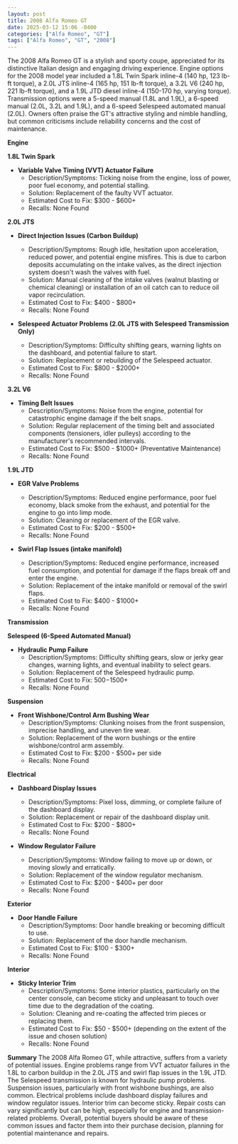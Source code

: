 ```yaml
---
layout: post
title: 2008 Alfa Romeo GT
date: 2025-03-12 15:06 -0400
categories: ["Alfa Romeo", "GT"]
tags: ["Alfa Romeo", "GT", "2008"]
---
```

The 2008 Alfa Romeo GT is a stylish and sporty coupe, appreciated for its distinctive Italian design and engaging driving experience. Engine options for the 2008 model year included a 1.8L Twin Spark inline-4 (140 hp, 123 lb-ft torque), a 2.0L JTS inline-4 (165 hp, 151 lb-ft torque), a 3.2L V6 (240 hp, 221 lb-ft torque), and a 1.9L JTD diesel inline-4 (150-170 hp, varying torque). Transmission options were a 5-speed manual (1.8L and 1.9L), a 6-speed manual (2.0L, 3.2L and 1.9L), and a 6-speed Selespeed automated manual (2.0L). Owners often praise the GT's attractive styling and nimble handling, but common criticisms include reliability concerns and the cost of maintenance.

**Engine**

**1.8L Twin Spark**

* **Variable Valve Timing (VVT) Actuator Failure**
    * Description/Symptoms: Ticking noise from the engine, loss of power, poor fuel economy, and potential stalling.
    * Solution: Replacement of the faulty VVT actuator.
    * Estimated Cost to Fix: $300 - $600+
    * Recalls: None Found

**2.0L JTS**

* **Direct Injection Issues (Carbon Buildup)**
    * Description/Symptoms: Rough idle, hesitation upon acceleration, reduced power, and potential engine misfires. This is due to carbon deposits accumulating on the intake valves, as the direct injection system doesn't wash the valves with fuel.
    * Solution: Manual cleaning of the intake valves (walnut blasting or chemical cleaning) or installation of an oil catch can to reduce oil vapor recirculation.
    * Estimated Cost to Fix: $400 - $800+
    * Recalls: None Found

* **Selespeed Actuator Problems (2.0L JTS with Selespeed Transmission Only)**
    * Description/Symptoms: Difficulty shifting gears, warning lights on the dashboard, and potential failure to start.
    * Solution: Replacement or rebuilding of the Selespeed actuator.
    * Estimated Cost to Fix: $800 - $2000+
    * Recalls: None Found

**3.2L V6**

* **Timing Belt Issues**
    * Description/Symptoms: Noise from the engine, potential for catastrophic engine damage if the belt snaps.
    * Solution: Regular replacement of the timing belt and associated components (tensioners, idler pulleys) according to the manufacturer's recommended intervals.
    * Estimated Cost to Fix: $500 - $1000+ (Preventative Maintenance)
    * Recalls: None Found

**1.9L JTD**

* **EGR Valve Problems**
    * Description/Symptoms: Reduced engine performance, poor fuel economy, black smoke from the exhaust, and potential for the engine to go into limp mode.
    * Solution: Cleaning or replacement of the EGR valve.
    * Estimated Cost to Fix: $200 - $500+
    * Recalls: None Found

* **Swirl Flap Issues (intake manifold)**
    * Description/Symptoms: Reduced engine performance, increased fuel consumption, and potential for damage if the flaps break off and enter the engine.
    * Solution: Replacement of the intake manifold or removal of the swirl flaps.
    * Estimated Cost to Fix: $400 - $1000+
    * Recalls: None Found

**Transmission**

**Selespeed (6-Speed Automated Manual)**
* **Hydraulic Pump Failure**
    * Description/Symptoms: Difficulty shifting gears, slow or jerky gear changes, warning lights, and eventual inability to select gears.
    * Solution: Replacement of the Selespeed hydraulic pump.
    * Estimated Cost to Fix: $500-$1500+
    * Recalls: None Found

**Suspension**

* **Front Wishbone/Control Arm Bushing Wear**
    * Description/Symptoms: Clunking noises from the front suspension, imprecise handling, and uneven tire wear.
    * Solution: Replacement of the worn bushings or the entire wishbone/control arm assembly.
    * Estimated Cost to Fix: $200 - $500+ per side
    * Recalls: None Found

**Electrical**

* **Dashboard Display Issues**
    * Description/Symptoms: Pixel loss, dimming, or complete failure of the dashboard display.
    * Solution: Replacement or repair of the dashboard display unit.
    * Estimated Cost to Fix: $200 - $800+
    * Recalls: None Found

* **Window Regulator Failure**
    * Description/Symptoms: Window failing to move up or down, or moving slowly and erratically.
    * Solution: Replacement of the window regulator mechanism.
    * Estimated Cost to Fix: $200 - $400+ per door
    * Recalls: None Found

**Exterior**

* **Door Handle Failure**
    * Description/Symptoms: Door handle breaking or becoming difficult to use.
    * Solution: Replacement of the door handle mechanism.
    * Estimated Cost to Fix: $100 - $300+
    * Recalls: None Found

**Interior**

* **Sticky Interior Trim**
    * Description/Symptoms: Some interior plastics, particularly on the center console, can become sticky and unpleasant to touch over time due to the degradation of the coating.
    * Solution: Cleaning and re-coating the affected trim pieces or replacing them.
    * Estimated Cost to Fix: $50 - $500+ (depending on the extent of the issue and chosen solution)
    * Recalls: None Found

**Summary**
The 2008 Alfa Romeo GT, while attractive, suffers from a variety of potential issues. Engine problems range from VVT actuator failures in the 1.8L to carbon buildup in the 2.0L JTS and swirl flap issues in the 1.9L JTD. The Selespeed transmission is known for hydraulic pump problems. Suspension issues, particularly with front wishbone bushings, are also common. Electrical problems include dashboard display failures and window regulator issues. Interior trim can become sticky. Repair costs can vary significantly but can be high, especially for engine and transmission-related problems. Overall, potential buyers should be aware of these common issues and factor them into their purchase decision, planning for potential maintenance and repairs.

